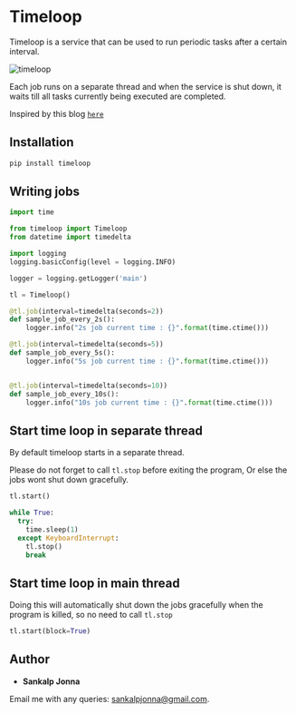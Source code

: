 # Timeloop
Timeloop is a service that can be used to run periodic tasks after a certain interval.

![timeloop](http://66.42.57.109/timeloop.jpg)

Each job runs on a separate thread and when the service is shut down, it waits till all tasks currently being executed are completed.

Inspired by this blog [`here`](https://www.g-loaded.eu/2016/11/24/how-to-terminate-running-python-threads-using-signals/)

## Installation
```sh
pip install timeloop
```

## Writing jobs
```python
import time

from timeloop import Timeloop
from datetime import timedelta

import logging
logging.basicConfig(level = logging.INFO)

logger = logging.getLogger('main')

tl = Timeloop()

@tl.job(interval=timedelta(seconds=2))
def sample_job_every_2s():
    logger.info("2s job current time : {}".format(time.ctime()))

@tl.job(interval=timedelta(seconds=5))
def sample_job_every_5s():
    logger.info("5s job current time : {}".format(time.ctime()))


@tl.job(interval=timedelta(seconds=10))
def sample_job_every_10s():
    logger.info("10s job current time : {}".format(time.ctime()))
```

## Start time loop in separate thread
By default timeloop starts in a separate thread.

Please do not forget to call ```tl.stop``` before exiting the program, Or else the jobs wont shut down gracefully.

```python
tl.start()

while True:
  try:
    time.sleep(1)
  except KeyboardInterrupt:
    tl.stop()
    break
```

## Start time loop in main thread
Doing this will automatically shut down the jobs gracefully when the program is killed, so no need to  call ```tl.stop```
```python
tl.start(block=True)
```

## Author
* **Sankalp Jonna**

Email me with any queries: [sankalpjonna@gmail.com](sankalpjonna@gmail.com).
